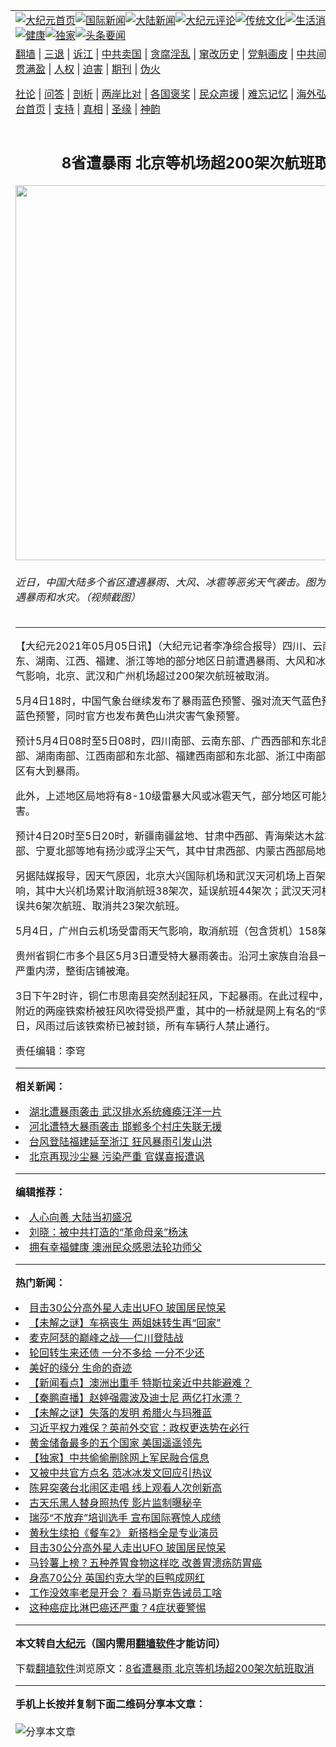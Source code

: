 <a name="1" id="1" target="_blank"></a><span id="1"></span>
<table align=center border="0"><tr><td colspan="2" VALIGN=TOP><a href="https://github.com/ihicmd398/djy/blob/master/gb/nf1351518.md#1"><img src="https://raw.githubusercontent.com/ihicmd398/www/master/t/djy/1.jpg" title="大纪元首页" alt="大纪元首页"></a><a href="https://github.com/ihicmd398/djy/blob/master/gb/n24hr.md#1"><img src="https://raw.githubusercontent.com/ihicmd398/www/master/t/djy/3.jpg" title="国际新闻" alt="国际新闻"></a><a href="https://github.com/ihicmd398/djy/blob/master/gb/nsc413.md#1"><img src="https://raw.githubusercontent.com/ihicmd398/www/master/t/djy/4.jpg" title="大陆新闻" alt="大陆新闻"></a><a href="https://github.com/ihicmd398/djy/blob/master/gb/news392.md#1"><img src="https://raw.githubusercontent.com/ihicmd398/www/master/t/djy/5.jpg" title="大纪元评论" alt="大纪元评论"></a><a href="https://github.com/ihicmd398/djy/blob/master/gb/news2007.md#1"><img src="https://raw.githubusercontent.com/ihicmd398/www/master/t/djy/6.jpg" title="传统文化" alt="传统文化"></a><a href="https://github.com/ihicmd398/djy/blob/master/gb/news2008.md#1"><img src="https://raw.githubusercontent.com/ihicmd398/www/master/t/djy/7.jpg" title="生活消费" alt="生活消费"></a><a href="https://github.com/ihicmd398/djy/blob/master/gb/ncyule.md#1"><img src="https://raw.githubusercontent.com/ihicmd398/www/master/t/djy/8.jpg" title="娱乐休闲" alt="娱乐休闲"></a><a href="https://github.com/ihicmd398/djy/blob/master/gb/nsc1002.md#1"><img src="https://raw.githubusercontent.com/ihicmd398/www/master/t/djy/9.jpg" title="健康" alt="健康"></a><a href="https://github.com/ihicmd398/djy/blob/master/gb/nf6092.md#1"><img src="https://raw.githubusercontent.com/ihicmd398/www/master/t/djy/10a.jpg" title="独家" alt="独家"></a><a href="https://github.com/ihicmd398/djy/blob/master/gb/nf4514.md#1"><img src="https://raw.githubusercontent.com/ihicmd398/www/master/t/djy/12a.jpg" title="头条要闻" alt="头条要闻"></a></td></tr>
<tr><td colspan="2" VALIGN=TOP><a target="_blank" href="https://github.com/ihicmd398/www/blob/master/README.md?zsrh#1">翻墙</a> | <a target="_blank" href="https://github.com/ihicmd398/djy/blob/master/gb/nf5657.md#1">三退</a> | <a target="_blank" href="https://github.com/ihicmd398/djy/blob/master/gb/nf6124.md#1">诉江</a> | <a target="_blank" href="https://github.com/ihicmd398/djy/blob/master/gb/nf1176117.md#1">中共卖国</a> | <a target="_blank" href="https://github.com/ihicmd398/djy/blob/master/gb/nf5773.md#1">贪腐淫乱</a> | <a target="_blank" href="https://github.com/ihicmd398/djy/blob/master/gb/nf1176115.md#1">窜改历史</a> | <a target="_blank" href="https://github.com/ihicmd398/djy/blob/master/gb/nf1176107.md#1">党魁画皮</a> | <a target="_blank" href="https://github.com/ihicmd398/djy/blob/master/gb/nf1320400.md#1">中共间谍</a> | <a target="_blank" href="https://github.com/ihicmd398/djy/blob/master/gb/nf1176114.md#1">破坏传统</a> | <a target="_blank" href="https://github.com/ihicmd398/ntdtv/blob/master/gb/prog447_1.md#1">恶贯满盈</a> | <a target="_blank" href="https://github.com/ihicmd398/djy/blob/master/gb/ncid278.md#1">人权</a> | <a target="_blank" href="https://github.com/ihicmd398/djy/blob/master/gb/nf1176111.md#1">迫害</a> | <a target="_blank" href="https://gitlab.com/szzdlab/mh-qikan/blob/master/README.md#1">期刊</a> | <a target="_blank" href="https://github.com/ihicmd398/djy/blob/master/gb/nf5562.md#1">伪火</a></p><p><a target="_blank" href="https://github.com/ihicmd398/djy/blob/master/gb/9p.md#1">社论</a> | <a target="_blank" href="https://github.com/ihicmd398/djy/blob/master/gb/nf4378.md#1">问答</a> | <a target="_blank" href="https://github.com/ihicmd398/djy/blob/master/gb/nf5792.md#1">剖析</a> | <a target="_blank" href="https://github.com/ihicmd398/djy/blob/master/gb/nf5735.md#1">两岸比对</a> | <a target="_blank" href="https://github.com/ihicmd398/djy/blob/master/gb/nf6119.md#1">各国褒奖</a> | <a target="_blank" href="https://github.com/ihicmd398/djy/blob/master/gb/nf6120.md#1">民众声援</a> | <a target="_blank" href="https://github.com/ihicmd398/djy/blob/master/gb/nf1188594.md#1">难忘记忆</a> | <a target="_blank" href="https://github.com/ihicmd398/djy/blob/master/gb/nf3180.md#1">海外弘传</a> | <a target="_blank" href="https://github.com/ihicmd398/djy/blob/master/gb/nf5410.md#1">万人上访</a> | <a target="_blank" href="https://github.com/ihicmd398/www/blob/master/README.md?zsrh#1">平台首页</a> | <a target="_blank" href="https://github.com/ihicmd398/djy/blob/master/gb/nf4386.md#1">支持</a> | <a target="_blank" href="https://github.com/ihicmd398/djy/blob/master/gb/nf4389.md#1">真相</a> | <a target="_blank" href="https://github.com/ihicmd398/djy/blob/master/gb/nf5790.md#1">圣缘</a> | <a target="_blank" href="https://github.com/ihicmd398/djy/blob/master/gb/nf4786.md#1">神韵</a></td></tr>
<tr><td VALIGN=TOP width="626"><h2 align=center>8省遭暴雨 北京等机场超200架次航班取消</h2>
<img width="600" src="https://i.epochtimes.com/assets/uploads/2021/05/id12924728-760d448ecd67a965ea935bb01abd8eec-600x400.jpg" />
<h6>近日，中国大陆多个省区遭遇暴雨、大风、冰雹等恶劣天气袭击。图为贵州铜仁市遭遇暴雨和水灾。（视频截图）
</h6>
<hr>
	<p>【大纪元2021年05月05日讯】（大纪元记者李净综合报导）四川、云南、广西、广东、湖南、江西、福建、浙江等地的部分地区日前遭遇<ahref="https://github.com/ihicmd398/djy/blob/master/gb/tag/%E6%9A%B4%E9%9B%A8.md#1">暴雨</a>、大风和<ahref="https://github.com/ihicmd398/djy/blob/master/gb/tag/%E5%86%B0%E9%9B%B9.md#1">冰雹</a>袭击。受天气影响，北京、武汉和广州机场超过200架次航班被取消。</p>
<p>5月4日18时，中国气象台继续发布了<ahref="https://github.com/ihicmd398/djy/blob/master/gb/tag/%E6%9A%B4%E9%9B%A8.md#1">暴雨</a>蓝色预警、强对流天气蓝色预警、<ahref="https://github.com/ihicmd398/djy/blob/master/gb/tag/%E6%B2%99%E5%B0%98%E6%9A%B4.md#1">沙尘暴</a>蓝色预警，同时官方也发布黄色<ahref="https://github.com/ihicmd398/djy/blob/master/gb/tag/%E5%B1%B1%E6%B4%AA.md#1">山洪</a>灾害气象预警。</p>
<p>预计5月4日08时至5日08时，四川南部、云南东部、广西西部和东北部、广东中北部、湖南南部、江西南部和东北部、福建西南部和东北部、浙江中南部等地的部分地区有大到暴雨。</p>
<p>此外，上述地区局地将有8-10级雷暴大风或<ahref="https://github.com/ihicmd398/djy/blob/master/gb/tag/%E5%86%B0%E9%9B%B9.md#1">冰雹</a>天气，部分地区可能发生<ahref="https://github.com/ihicmd398/djy/blob/master/gb/tag/%E5%B1%B1%E6%B4%AA.md#1">山洪</a>灾害。</p>
<p><a src="https://www.youmaker.com/embed/8e0f673d-edad-45f0-9339-a98be31b6f8c?r=16x9&amp;d=" width="560" b="315" frameborder="0" allowfullscreen="allowfullscreen"></a></p>
<p>预计4日20时至5日20时，新疆南疆盆地、甘肃中西部、青海柴达木盆地、内蒙古西部、宁夏北部等地有扬沙或浮尘天气，其中甘肃西部、内蒙古西部局地有<ahref="https://github.com/ihicmd398/djy/blob/master/gb/tag/%E6%B2%99%E5%B0%98%E6%9A%B4.md#1">沙尘暴</a>。</p>
<p>另据陆媒报导，因天气原因，北京<ahref="https://github.com/ihicmd398/djy/blob/master/gb/tag/%E5%A4%A7%E5%85%B4%E5%9B%BD%E9%99%85%E6%9C%BA%E5%9C%BA.md#1">大兴国际机场</a>和武汉天河机场上百架次航班受影响，其中大兴机场累计取消航班38架次，延误航班44架次；武汉天河机场进出港延误共6架次航班、取消共23架次航班。</p>
<p>5月4日，广州白云机场受雷雨天气影响，取消航班（包含货机）158架次。</p>
<p><a src="https://www.youmaker.com/embed/48eccf6b-d17d-4edb-9993-00380d3a8dea?r=16x9&amp;d=" width="560" b="315" frameborder="0" allowfullscreen="allowfullscreen"></a></p>
<p>贵州省铜仁市多个县区5月3日遭受特大暴雨袭击。沿河土家族自治县一农贸市场发生严重内涝，整街店铺被淹。</p>
<p>3日下午2时许，铜仁市思南县突然刮起狂风，下起暴雨。在此过程中，思南县牛角岩附近的两座铁索桥被狂风吹得受损严重，其中的一桥就是网上有名的“网红桥”。4日，风雨过后该铁索桥已被封锁，所有车辆行人禁止通行。</p>
<p><a src="https://www.youmaker.com/embed/dbb46528-6e77-42a2-b2e7-15c92b121663?r=16x9&amp;d=" width="560" b="315" frameborder="0" allowfullscreen="allowfullscreen"></a></p>
<p>责任编辑：李穹</p>
	
<hr>


<strong>相关新闻：</strong>
<li><a href="https://github.com/ihicmd398/djy/blob/master/gb/16/6/1/n7952660.md#1">湖北遭暴雨袭击 武汉排水系统瘫痪汪洋一片</a></li>
<li><a href="https://github.com/ihicmd398/djy/blob/master/gb/16/7/20/n8120218.md#1">河北遭特大暴雨袭击 邯郸多个村庄失联无援</a></li>
<li><a href="https://github.com/ihicmd398/djy/blob/master/gb/16/9/28/n8346900.md#1">台风登陆福建延至浙江 狂风暴雨引发山洪</a></li>
<li><a href="https://github.com/ihicmd398/djy/blob/master/gb/21/3/28/n12840743.md#1">北京再现沙尘暴 污染严重 官媒喜报遭讽</a></li>
<hr>


<strong>编辑推荐：</strong>
<li><a href="https://github.com/ihicmd398/djy/blob/master/gb/15/7/17/n4482910.md?dfh#1" target="_blank">人心向善 大陆当初盛况</a></li><li><a href="https://github.com/tsiac2612/djy/blob/master/gb/17/11/2/n9799674.md#1" target="_blank">刘晓：被中共打造的“革命母亲”杨沫</a></li><li><a href="https://github.com/tsiac2612/djy/blob/master/gb/19/2/8/n11032583.md#1" target="_blank">拥有幸福健康 澳洲民众感恩法轮功师父</a></li>
<hr>

<strong>热门新闻：</strong>
<li><a href="https://github.com/ylnpmi3642/djy/blob/master/gb/21/5/3/n12920672.md#1">目击30公分高外星人走出UFO 玻国居民惊呆</a></li>
<li><a href="https://github.com/ylnpmi3642/djy/blob/master/gb/21/4/29/n12914467.md#1">【未解之谜】车祸丧生 两姐妹转生再“回家”</a></li>
<li><a href="https://github.com/ylnpmi3642/djy/blob/master/gb/21/4/26/n12906271.md#1">麦克阿瑟的巅峰之战──仁川登陆战</a></li>
<li><a href="https://github.com/ylnpmi3642/djy/blob/master/gb/21/4/28/n12910639.md#1">轮回转生来还债 一分不多给 一分不少还</a></li>
<li><a href="https://github.com/ylnpmi3642/djy/blob/master/gb/21/4/23/n12900882.md#1">美好的缘分 生命的奇迹</a></li>
<li><a href="https://github.com/ylnpmi3642/djy/blob/master/gb/21/5/3/n12922334.md#1">【新闻看点】澳洲出重手 特斯拉亲近中共能避难？</a></li>
<li><a href="https://github.com/ylnpmi3642/djy/blob/master/gb/21/5/3/n12922404.md#1">【秦鹏直播】赵婷强震波及迪士尼 两亿打水漂？</a></li>
<li><a href="https://github.com/ylnpmi3642/djy/blob/master/gb/21/5/1/n12917305.md#1">【未解之谜】失落的发明 希腊火与玛雅蓝</a></li>
<li><a href="https://github.com/ylnpmi3642/djy/blob/master/gb/21/5/2/n12919632.md#1">习近平权力难保？英前外交官：政权更迭势在必行</a></li>
<li><a href="https://github.com/ylnpmi3642/djy/blob/master/gb/21/4/28/n12909992.md#1">黄金储备最多的五个国家 美国遥遥领先</a></li>
<li><a href="https://github.com/ylnpmi3642/djy/blob/master/gb/21/4/13/n12878121.md#1">【独家】中共偷偷删除网上军民融合信息</a></li>
<li><a href="https://github.com/ylnpmi3642/djy/blob/master/gb/21/5/2/n12919696.md#1">又被中共官方点名 范冰冰发文回应引热议</a></li>
<li><a href="https://github.com/ylnpmi3642/djy/blob/master/gb/21/5/2/n12918920.md#1">陈昇突袭台北闹区走唱 线上观看人次创新高</a></li>
<li><a href="https://github.com/ylnpmi3642/djy/blob/master/gb/21/5/2/n12919925.md#1">古天乐黑人替身照热传 影片监制曝秘辛</a></li>
<li><a href="https://github.com/ylnpmi3642/djy/blob/master/gb/21/5/2/n12919023.md#1">瑞莎“不放弃”培训选手 宣布国际赛惊人成绩</a></li>
<li><a href="https://github.com/ylnpmi3642/djy/blob/master/gb/21/5/2/n12919313.md#1">黄秋生续拍《餐车2》 新搭档全是专业演员</a></li>
<li><a href="https://github.com/ylnpmi3642/djy/blob/master/gb/21/5/3/n12920672.md#1">目击30公分高外星人走出UFO 玻国居民惊呆</a></li>
<li><a href="https://github.com/ylnpmi3642/djy/blob/master/gb/21/4/29/n12914543.md#1">马铃薯上榜？五种养胃食物这样吃 改善胃溃疡防胃癌</a></li>
<li><a href="https://github.com/ylnpmi3642/djy/blob/master/gb/21/5/3/n12920398.md#1">身高70公分 英国约克大学的巨鸭成网红</a></li>
<li><a href="https://github.com/ylnpmi3642/djy/blob/master/gb/21/5/3/n12920879.md#1">工作没效率老是开会？ 看马斯克告诫员工啥</a></li>
<li><a href="https://github.com/ylnpmi3642/djy/blob/master/gb/21/5/2/n12919940.md#1">这种癌症比淋巴癌还严重？4症状要警惕</a></li>
<hr>

<strong>本文转自<a href="https://www.epochtimes.com">大纪元</a>（国内需用<a href="https://github.com/ihicmd398/www/blob/master/README.md#8">翻墙软件</a>才能访问）</strong><p>下载<a href="https://github.com/ihicmd398/www/blob/master/README.md#8">翻墙软件</a>浏览原文：<a href="https://www.epochtimes.com/gb/21/5/4/n12924665.htm">8省遭暴雨 北京等机场超200架次航班取消</a></p><hr>

<strong>手机上长按并复制下面二维码分享本文章：</strong><br><br><img src="https://chart.apis.google.com/chart?cht=qr&chs=240x240&choe=UTF-8&chld=M|2&chl=https://github.com/ihicmd398/djy/blob/master/gb/21/5/4/n12924665.md%231" title="分享本文章"></td><td VALIGN=TOP><a href="https://github.com/ihicmd398/djy/blob/master/gb/16/1/21/n4622075.md?dfh#1" target="_blank"><img src="https://raw.githubusercontent.com/ihicmd398/djy/master/gb/300/wei-f1.jpg" title="中共的伪火骗局"  alt="中共的伪火骗局"></a><br><a href="https://github.com/ihicmd398/www/blob/master/README.md?dfh#9" target="_blank"><img src="https://raw.githubusercontent.com/ihicmd398/djy/master/gb/300/yong-h.jpg" title="永恒的见证"  alt="永恒的见证"></a><br><a href="https://github.com/ihicmd398/djy/blob/master/gb/13/9/29/n3974789.md?dfh#1" target="_blank"><img src="https://raw.githubusercontent.com/ihicmd398/djy/master/gb/300/shang-lnz.jpg" title="善良女子被中共投男牢"  alt="善良女子被中共投男牢"></a><br><a href="https://github.com/ihicmd398/djy/blob/master/gb/16/3/16/n4663449.md?dfh#1" target="_blank"><img src="https://raw.githubusercontent.com/ihicmd398/djy/master/gb/300/huo-z3.jpg" title="警卫目击活摘器官"  alt="警卫目击活摘器官"></a><br><a href="https://github.com/ihicmd398/djy/blob/master/gb/16/8/7/n8177641.md?dfh#1" target="_blank"><img src="https://raw.githubusercontent.com/ihicmd398/djy/master/gb/300/huo-z4.jpg" title="证人描述活摘恐怖"  alt="证人描述活摘恐怖"></a><br><a href="https://github.com/ihicmd398/djy/blob/master/gb/10/4/19/n2881569.md?dfh#1" target="_blank"><img src="https://raw.githubusercontent.com/ihicmd398/djy/master/gb/300/huo-z1.jpg" title="揭开活摘器官黑幕"  alt="揭开活摘器官黑幕"></a><br><a href="https://github.com/ihicmd398/djy/blob/master/gb/10/11/7/n3077476.md?dfh#1" target="_blank"><img src="https://raw.githubusercontent.com/ihicmd398/djy/master/gb/300/ma-ks.jpg" title="马克思的成魔之路"  alt="马克思的成魔之路"></a><br><a href="https://github.com/ihicmd398/djy/blob/master/gb/14/6/9/n4173977.md?dfh#1" target="_blank"><img src="https://raw.githubusercontent.com/ihicmd398/djy/master/gb/300/chang-zs.jpg" title="藏字石 蕴天机"  alt="藏字石 蕴天机"></a><br><a href="https://github.com/ihicmd398/djy/blob/master/gb/18/5/10/n10381511.md?dfh#1" target="_blank"><img src="https://raw.githubusercontent.com/ihicmd398/djy/master/gb/300/st1.jpg" title="关注三亿人三退"  alt="关注三亿人三退"></a><br><a href="https://github.com/ihicmd398/djy/blob/master/gb/18/3/21/n10237682.md?dfh#1" target="_blank"><img src="https://raw.githubusercontent.com/ihicmd398/djy/master/gb/300/jie-t.jpg" title="解体中共复兴中华"  alt="解体中共复兴中华"></a><br><a href="https://github.com/ihicmd398/djy/blob/master/gb/9/2/9/n2422991.md?dfh#1" target="_blank"><img src="https://raw.githubusercontent.com/ihicmd398/djy/master/gb/300/gao-zs.jpg" title="中共迫害良心律师"  alt="中共迫害良心律师"></a><br><a href="https://github.com/ihicmd398/djy/blob/master/gb/18/12/9/n10900044.md?dfh#1" target="_blank"><img src="https://raw.githubusercontent.com/ihicmd398/djy/master/gb/300/sj1.jpg" title="三百多万人举报江泽民"  alt="三百多万人举报江泽民"></a><br><a href="https://github.com/ihicmd398/djy/blob/master/gb/18/8/28/n10672014.md?dfh#1" target="_blank"><img src="https://raw.githubusercontent.com/ihicmd398/djy/master/gb/300/sj2.jpg" title="这些官员为何起诉江泽民"  alt="这些官员为何起诉江泽民"></a><br><a href="https://github.com/ihicmd398/djy/blob/master/gb/8/12/18/n2367165.md?dfh#1" target="_blank"><img src="https://raw.githubusercontent.com/ihicmd398/djy/master/gb/300/liangan.jpg" title="海峡两岸的强烈对比"  alt="海峡两岸的强烈对比"></a><br><a href="https://github.com/ihicmd398/djy/blob/master/gb/15/12/10/n4593139.md?dfh#1" target="_blank"><img src="https://raw.githubusercontent.com/ihicmd398/djy/master/gb/300/jia-ndzl.jpg" title="加拿大总理的贺信"  alt="加拿大总理的贺信"></a><br><a href="https://github.com/ihicmd398/djy/blob/master/gb/11/6/17/n3289382.md?dfh#1" target="_blank"><img src="https://raw.githubusercontent.com/ihicmd398/djy/master/gb/300/xiao-wd.jpg" title="探寻真相兼听则明"  alt="探寻真相兼听则明"></a><br><a href="https://github.com/ihicmd398/djy/blob/master/gb/18/10/27/n10812623.md?dfh#1" target="_blank"><img src="https://raw.githubusercontent.com/ihicmd398/djy/master/gb/300/yindu.jpg" title="印度媒体报道东方"  alt="印度媒体报道东方"></a><br><a href="https://github.com/ihicmd398/djy/blob/master/gb/18/6/9/n10469652.md?dfh#1" target="_blank"><img src="https://raw.githubusercontent.com/ihicmd398/djy/master/gb/300/xie-j.jpg" title="不一样的海外校园"  alt="不一样的海外校园"></a><br><a href="https://github.com/ihicmd398/djy/blob/master/gb/7/4/5/n1669415.md?dfh#1" target="_blank"><img src="https://raw.githubusercontent.com/ihicmd398/djy/master/gb/300/li-up.jpg" title="从大师到徒弟的传奇"  alt="从大师到徒弟的传奇"></a><br><a href="https://github.com/ihicmd398/djy/blob/master/gb/17/5/26/n9191512.md?dfh#1" target="_blank"><img src="https://raw.githubusercontent.com/ihicmd398/djy/master/gb/300/zfl2.jpg" title="亿万人与东方一本奇书"  alt="亿万人与东方一本奇书"></a><br><a href="https://github.com/ihicmd398/djy/blob/master/gb/13/11/27/n4020290.md?dfh#1" target="_blank"><img src="https://raw.githubusercontent.com/ihicmd398/djy/master/gb/300/zhen-h.jpg" title="大陆见不到的震撼场面"  alt="大陆见不到的震撼场面"></a><br><a href="https://github.com/ihicmd398/djy/blob/master/gb/15/7/17/n4482910.md?dfh#1" target="_blank"><img src="https://raw.githubusercontent.com/ihicmd398/djy/master/gb/300/dalu-sk.jpg" title="人心向善 大陆当初盛况"  alt="人心向善 大陆当初盛况"></a><br><a href="https://github.com/ihicmd398/djy/blob/master/gb/19/1/5/n10955468.md?dfh#1" target="_blank"><img src="https://raw.githubusercontent.com/ihicmd398/djy/master/gb/300/zfl1.jpg" title="追寻真理 这书讲什么"  alt="追寻真理 这书讲什么"></a><br><a href="https://github.com/ihicmd398/www/blob/master/README.md?dfh#1" target="_blank"><img src="https://raw.githubusercontent.com/ihicmd398/djy/master/gb/300/fq1.jpg" title="下载免费翻墙软件"  alt="下载免费翻墙软件"></a><br></td></tr></table>

